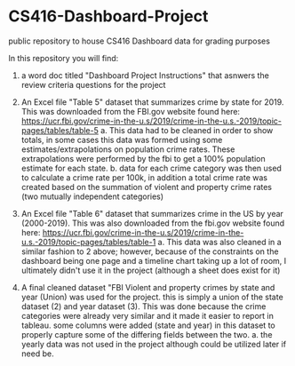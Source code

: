# CS416-Dashboard-Project
public repository to house CS416 Dashboard data for grading purposes


In this repository you will find:
  1. a word doc titled "Dashboard Project Instructions" that asnwers the review criteria questions for the project
  2. An Excel file "Table 5" dataset that summarizes crime by state for 2019. This was downloaded from the FBI.gov website found here: https://ucr.fbi.gov/crime-in-the-u.s/2019/crime-in-the-u.s.-2019/topic-pages/tables/table-5
     a. This data had to be cleaned in order to show totals, in some cases this data was formed using some estimates/extrapolations on population crime rates. These extrapolations were performed by the fbi to get a 100% population estimate for each state.
     b. data for each crime category was then used to calculate a crime rate per 100k, in addition a total crime rate was created based on the summation of violent and property crime rates (two mutually independent categories)
     
  3. An Excel file "Table 6" dataset that summarizes crime in the US by year (2000-2019). This was also downloaded from the fbi.gov website found here: https://ucr.fbi.gov/crime-in-the-u.s/2019/crime-in-the-u.s.-2019/topic-pages/tables/table-1
     a. This data was also cleaned in a similar fashion to 2 above; however, because of the constraints on the dashboard being one page and a timeline chart taking up a lot of room, I ultimately didn't use it in the project (although a sheet does exist for it)
  4. A final cleaned dataset "FBI Violent and property crimes by state and year (Union) was used for the project. this is simply a union of the state dataset (2) and year dataset (3). This was done because the crime categories were already very similar and it made it     easier to report in tableau. some columns were added (state and year) in this dataset to properly capture some of the differing fields between the two.
    a. the yearly data was not used in the project although could be utilized later if need be. 
     
